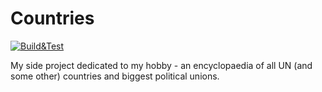 # Countries
[![Build&Test](https://github.com/c0pland/Countries/actions/workflows/build&test.yml/badge.svg)](https://github.com/c0pland/Countries/actions/workflows/build&test.yml)

My side project dedicated to my hobby - an encyclopaedia of all UN (and some other) countries and biggest political unions.
